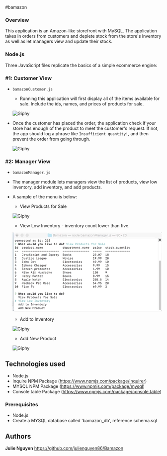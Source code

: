 #bamazon

### Overview
This application is an Amazon-like storefront with MySQL. The application takes in orders from customers and deplete stock from the store's inventory as well as let managers view and update their stock.

### Node.js
Three JavaScript files replicate the basics of a simple ecommerce engine:

### #1: Customer View
- `bamazonCustomer.js`
  -  Running this application will first display all of the items available for sale. Include the ids, names, and prices of products for sale.

   ![Giphy](Images/Customerpurchase.gif)

- Once the customer has placed the order, the application check if your store has enough of the product to meet the customer's request. If not, the app should log a phrase like `Insufficient quantity!`, and then prevent the order from going through.

   ![Giphy](Images/CustomerInsuffient.gif)

### #2: Manager View
- `bamazonManager.js` 
 - The manager module lets managers view the list of products, view low inventory, add inventory, and add products.
  - A sample of the menu is below:
    * View Products for Sale 
    
    ![Giphy](Images/Managerviewproduct.gif)

    * View Low Inventory - inventory count lower than five.
    
    ![Giphy](Images/ManagerViewLowInventory.gif)

    * Add to Inventory
    
    ![Giphy](Images/ManagerAddInventory.gif)

    * Add New Product
    
    ![Giphy](Images/ManagerAddProduct.gif)

## Technologies used
- Node.js
- Inquire NPM Package (https://www.npmjs.com/package/inquirer)
- MYSQL NPM Package (https://www.npmjs.com/package/mysql)
- Console.table Package (https://www.npmjs.com/package/console.table)

### Prerequisites

- Node.js 
- Create a MYSQL database called 'bamazon_db', reference schema.sql



## Authors
**Julie Nguyen** https://github.com/julienguyen86/Bamazon
	

